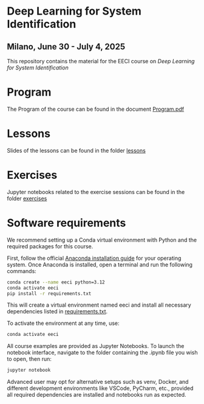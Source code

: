 # Deep Learning for System Identification 
## Milano, June 30 - July 4, 2025
This repository contains the material for the EECI course on *Deep Learning for System Identification*

# Program
The Program of the course can be found in the document [Program.pdf](Program.pdf)

# Lessons
Slides of the lessons can be found in the folder [lessons](lessons)

# Exercises

Jupyter notebooks related to the exercise sessions can be found in the folder [exercises](exercises)

# Software requirements 
We recommend setting up a Conda virtual environment with Python and the required packages for this course. 

First, follow the official [Anaconda installation guide](https://www.anaconda.com/docs/getting-started/anaconda/install) for your operating system. 
Once Anaconda is installed, open a terminal and run the following commands:

```bash
conda create --name eeci python=3.12
conda activate eeci
pip install -r requirements.txt
```

This will create a virtual environment named eeci and install all necessary dependencies listed in [requirements.txt](requirements.txt).

To activate the environment at any time, use:
```bash
conda activate eeci
```

All course examples are provided as Jupyter Notebooks. To launch the notebook interface, navigate to the folder containing the .ipynb file you wish to open, then run:
```bash
jupyter notebook
```
Advanced user may opt for alternative setups such as venv, Docker, and different development environments like VSCode, PyCharm, etc., provided all required dependencies are installed and notebooks run as expected.

